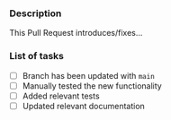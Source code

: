 ### Description

This Pull Request introduces/fixes...

### List of tasks

- [ ] Branch has been updated with `main`
- [ ] Manually tested the new functionality
- [ ] Added relevant tests
- [ ] Updated relevant documentation
